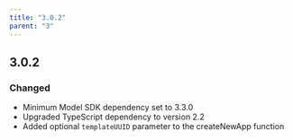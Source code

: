 ```yaml
---
title: "3.0.2"
parent: "3"
---
```


## 3.0.2

### Changed

* Minimum Model SDK dependency set to 3.3.0
* Upgraded TypeScript dependency to version 2.2
* Added optional `templateUUID` parameter to the createNewApp function
